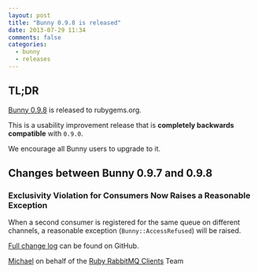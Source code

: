 ```yaml
---
layout: post
title: "Bunny 0.9.8 is released"
date: 2013-07-29 11:34
comments: false
categories:
  - bunny
  - releases
---
```


## TL;DR

[Bunny 0.9.8](https://rubygems.org/gems/bunny/versions/0.9.8) is released to rubygems.org.

This is a usability improvement release that is **completely backwards compatible**
with `0.9.0`.

We encourage all Bunny users to upgrade to it.



## Changes between Bunny 0.9.7 and 0.9.8

### Exclusivity Violation for Consumers Now Raises a Reasonable Exception

When a second consumer is registered for the same queue on different channels,
a reasonable exception (`Bunny::AccessRefused`) will be raised.


[Full change log](https://github.com/ruby-amqp/bunny/blob/0.9.x-stable/ChangeLog.md) can be found on GitHub.


[Michael](http://twitter.com/michaelklishin) on behalf of the [Ruby RabbitMQ Clients](http://github.com/ruby-amqp) Team
